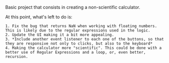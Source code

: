 Basic project that consists in creating a non-scientific calculator.

At this point, what's left to do is: 
    
    1. Fix the bug that returns NaN when working with floating numbers. This is likely due to the regular expressions used in the logic.
    2. Update the UI making it a bit more appealing.
    3. *Include another event listener to each one of the buttons, so that they are responsive not only to clicks, but also to the keyboard*
    4. Making the calculator more "scientific". This could be done with a better use of Regular Expressions and a loop, or, even better, recursion.
